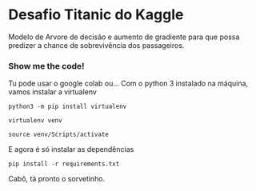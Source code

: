 
# Desafio Titanic do Kaggle
Modelo de Arvore de decisão e aumento de gradiente para que possa predizer a chance de sobrevivência dos passageiros.
### Show me the code! 
Tu pode usar o google colab ou...
Com o python 3 instalado na máquina, vamos instalar a virtualenv

    python3 -m pip install virtualenv
    
    virtualenv venv
    
    source venv/Scripts/activate
E agora é só instalar as dependências

    pip install -r requirements.txt
Cabô, tá pronto o sorvetinho.

